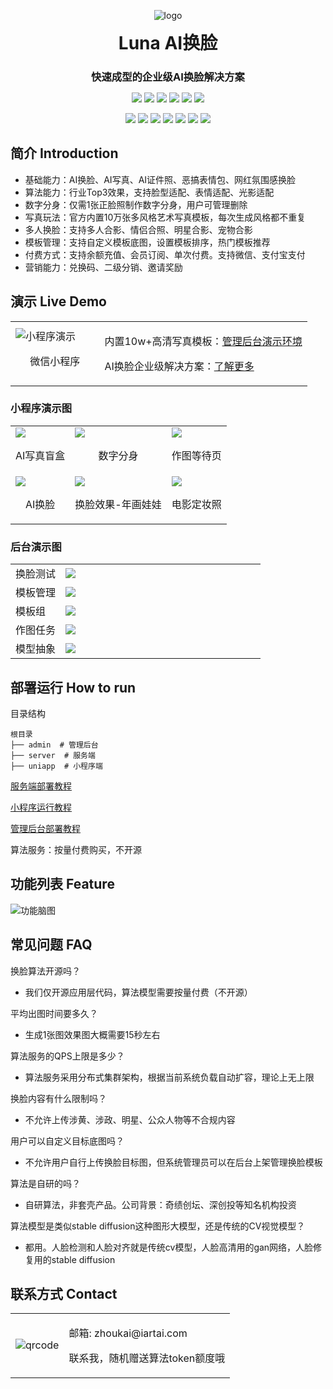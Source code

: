 <p align="center">
	<img alt="logo" src="./doc/image/logo-small.png">
</p>
<h1 align="center" style="margin: 10px 0 10px; font-weight: bold;">Luna AI换脸</h1>
<h3 align="center" style="margin-bottom: 10px;">快速成型的企业级AI换脸解决方案</h3>
<p align="center">
<a href="https://mp.weixin.qq.com/"><img src="https://img.shields.io/badge/微信-小程序-05ce66"></a>
<a href="https://pay.weixin.qq.com/"><img src="https://img.shields.io/badge/微信支付-API3-05ce66"></a>
<a href="https://www.alipay.com"><img src="https://img.shields.io/badge/支付宝-支付-00a0eb"></a>
<a href="https://www.aliyun.com/"><img src="https://img.shields.io/badge/阿里云-OSS-ff6a00"></a>
<a href="https://www.qiniu.com/"><img src="https://img.shields.io/badge/七牛云-OSS-07beff"></a>
<a href="https://www.qiniu.com/"><img src="https://img.shields.io/badge/亚马逊-S3-ff9900"></a>
</p>
<p align="center">
<a href="#"><img src="https://img.shields.io/badge/PHP-8-8892bf"></a>
<a href="#"><img src="https://img.shields.io/badge/ThinkPHP-6.0-6fb737"></a>
<a href="#"><img src="https://img.shields.io/badge/Vue.js-3-4eb883"></a>
<a href="#"><img src="https://img.shields.io/badge/uniapp-3-d85806"></a>
<a href="#"><img src="https://img.shields.io/badge/TypeScript-5-294e80"></a>
<a href="#"><img src="https://img.shields.io/badge/Element Plus-2.8-409eff"></a>
<a href="#"><img src="https://img.shields.io/badge/vite-5-ffc018"></a>
</p>

## 简介 Introduction

- 基础能力：AI换脸、AI写真、AI证件照、恶搞表情包、网红氛围感换脸
- 算法能力：行业Top3效果，支持脸型适配、表情适配、光影适配
- 数字分身：仅需1张正脸照制作数字分身，用户可管理删除
- 写真玩法：官方内置10万张多风格艺术写真模板，每次生成风格都不重复
- 多人换脸：支持多人合影、情侣合照、明星合影、宠物合影
- 模板管理：支持自定义模板底图，设置模板排序，热门模板推荐
- 付费方式：支持余额充值、会员订阅、单次付费。支持微信、支付宝支付
- 营销能力：兑换码、二级分销、邀请奖励

## 演示 Live Demo

<table>
    <tr>
        <td width="30%">
            <img src="./doc/image/qrcode.jpg" alt="小程序演示"/>
            <p align="center">微信小程序</p>
        </td>
        <td>
            <p>
                内置10w+高清写真模板：<a href="https://luna-admin.sodair.top/admin">管理后台演示环境</a>
            </p>
            <p>
                AI换脸企业级解决方案：<a href="https://luna.iartai.com">了解更多</a>
            </p>
        </td>
    </tr>
</table>

### 小程序演示图

<table>
    <tr>
        <td><img src="./doc/image/show-1.jpg"/>
<p align="center">AI写真盲盒</p>
</td>
        <td>
<img src="./doc/image/show-7.jpg"/>
<p align="center">数字分身</p>
</td>
        <td>
<img src="./doc/image/show-3.jpg"/>
<p align="center">作图等待页</p>
</td>
    </tr>
	<tr>
        <td>
<img src="./doc/image/show-4.jpg"/>
<p align="center">AI换脸</p>
</td>
        <td>
<img src="./doc/image/show-5.jpg"/>
<p align="center">换脸效果-年画娃娃</p>
</td>
        <td>
<img src="./doc/image/show-6.jpg"/>
<p align="center">电影定妆照</p>
</td>
    </tr>
</table>

### 后台演示图

<table>
	<tr>
        <td width="20%">换脸测试</td>
        <td><img src="./doc/image/show/swap-test.png"/></td>
    </tr>
	<tr>
        <td>模板管理</td>
        <td><img src="./doc/image/show/swap-template.png"/></td>
    </tr>
	<tr>
        <td>模板组</td>
        <td><img src="./doc/image/show/template-group.png"/></td>
    </tr>
	<tr>
        <td>作图任务</td>
        <td><img src="./doc/image/show/swap-task.png"/></td>
    </tr>
    <tr>
        <td>模型抽象</td>
        <td><img src="./doc/image/show/model-abstract.png"/></td>
    </tr>
</table>

## 部署运行 How to run

目录结构
```
根目录
├── admin  # 管理后台
├── server  # 服务端
├── uniapp  # 小程序端
```

[服务端部署教程](./doc/deploy-server.md)

[小程序运行教程](./doc/deploy-uniapp.md)

[管理后台部署教程](./doc/deploy-admin.md)

算法服务：按量付费购买，不开源

## 功能列表 Feature

<img src="./doc/image/feature-mindmap.png" alt="功能脑图"/>

## 常见问题 FAQ

换脸算法开源吗？
- 我们仅开源应用层代码，算法模型需要按量付费（不开源）

平均出图时间要多久？
- 生成1张图效果图大概需要15秒左右

算法服务的QPS上限是多少？
- 算法服务采用分布式集群架构，根据当前系统负载自动扩容，理论上无上限

换脸内容有什么限制吗？
- 不允许上传涉黄、涉政、明星、公众人物等不合规内容

用户可以自定义目标底图吗？
- 不允许用户自行上传换脸目标图，但系统管理员可以在后台上架管理换脸模板

算法是自研的吗？
- 自研算法，非套壳产品。公司背景：奇绩创坛、深创投等知名机构投资

算法模型是类似stable diffusion这种图形大模型，还是传统的CV视觉模型？
- 都用。人脸检测和人脸对齐就是传统cv模型，人脸高清用的gan网络，人脸修复用的stable diffusion


## 联系方式 Contact

<table>
<tr>
    <td>
        <img src="./doc/image/wechat-contact-crop.jpg" alt="qrcode"/>
    </td>
    <td>
        <p>邮箱: zhoukai@iartai.com</p>
        <p>
        联系我，随机赠送算法token额度哦
        </p>
    </td>
</tr>
</table>
